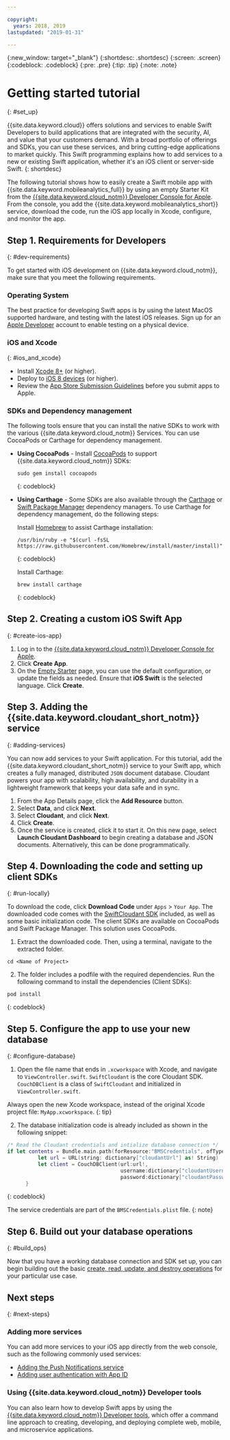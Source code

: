 ```yaml
---

copyright:
  years: 2018, 2019
lastupdated: "2019-01-31"

---
```


{:new_window: target="_blank"}
{:shortdesc: .shortdesc}
{:screen: .screen}
{:codeblock: .codeblock}
{:pre: .pre}
{:tip: .tip}
{:note: .note}

# Getting started tutorial
{: #set_up}

{{site.data.keyword.cloud}} offers solutions and services to enable Swift Developers to build applications that are integrated with the security, AI, and value that your customers demand. With a broad portfolio of offerings and SDKs, you can use these services, and bring cutting-edge applications to market quickly. This Swift programming explains how to add services to a new or existing Swift application, whether it's an iOS client or server-side Swift.
{: shortdesc}

The following tutorial shows how to easily create a Swift mobile app with {{site.data.keyword.mobileanalytics_full}} by using an empty Starter Kit from the [{{site.data.keyword.cloud_notm}} Developer Console for Apple](https://cloud.ibm.com/developer/appledevelopment/starter-kits). From the console, you add the {{site.data.keyword.mobileanalytics_short}} service, download the code, run the iOS app locally in Xcode, configure, and monitor the app.

## Step 1. Requirements for Developers
{: #dev-requirements}

To get started with iOS development on {{site.data.keyword.cloud_notm}}, make sure that you meet the following requirements.

### Operating System

The best practice for developing Swift apps is by using the latest MacOS supported hardware, and testing with the latest iOS releases. Sign up for an [Apple Developer](https://developer.apple.com/) account to enable testing on a physical device.

### iOS and Xcode
{: #ios_and_xcode}

- Install [Xcode 8+](https://developer.apple.com/xcode/) (or higher).
- Deploy to [iOS 8 devices](https://support.apple.com/downloads/ios) (or higher).
- Review the [App Store Submission Guidelines](https://developer.apple.com/app-store/guidelines/) before you submit apps to Apple.

### SDKs and Dependency management

The following tools ensure that you can install the native SDKs to work with the various {{site.data.keyword.cloud_notm}} Services. You can use CocoaPods or Carthage for dependency management.

* **Using CocoaPods** - Install [CocoaPods](https://cocoapods.org/) to support {{site.data.keyword.cloud_notm}} SDKs:
  ```
  sudo gem install cocoapods
  ```
  {: codeblock}

* **Using Carthage** - Some SDKs are also available through the [Carthage](https://github.com/Carthage/Carthage) or [Swift Package Manager](https://swift.org/package-manager/) dependency managers. To use Carthage for dependency management, do the following steps:

  Install [Homebrew](https://brew.sh/) to assist Carthage installation:
  ```
  /usr/bin/ruby -e "$(curl -fsSL https://raw.githubusercontent.com/Homebrew/install/master/install)"
  ```
  {: codeblock}

  Install Carthage:
  ```
  brew install carthage
  ```
  {: codeblock}

## Step 2. Creating a custom iOS Swift App
{: #create-ios-app}

1. Log in to the [{{site.data.keyword.cloud_notm}} Developer Console for Apple](https://cloud.ibm.com/developer/appledevelopment/starter-kits).
2. Click **Create App**.
3. On the [Empty Starter](https://cloud.ibm.com/developer/appledevelopment/create-app) page, you can use the default configuration, or update the fields as needed. Ensure that **iOS Swift** is the selected language. Click **Create**.

## Step 3. Adding the {{site.data.keyword.cloudant_short_notm}} service
{: #adding-services}

You can now add services to your Swift application. For this tutorial, add the {{site.data.keyword.cloudant_short_notm}} service to your Swift app, which creates a fully managed, distributed `JSON` document database. Cloudant powers your app with scalability, high availability, and durability in a lightweight framework that keeps your data safe and in sync.

1. From the App Details page, click the **Add Resource** button.
2. Select **Data**, and click **Next**.
3. Select **Cloudant**, and click **Next**.
4. Click **Create**.
5. Once the service is created, click it to start it. On this new page, select **Launch Cloudant Dashboard** to begin creating a database and JSON documents.  Alternatively, this can be done programmatically.

## Step 4. Downloading the code and setting up client SDKs
{: #run-locally}

To download the code, click **Download Code** under `Apps` > `Your App`. The downloaded code comes with the [SwiftCloudant SDK](https://github.com/cloudant/swift-cloudant) included, as well as some basic initialization code. The client SDKs are available on CocoaPods and Swift Package Manager. This solution uses CocoaPods.

1. Extract the downloaded code. Then, using a terminal, navigate to the extracted folder.
  ```
  cd <Name of Project>
  ```

2. The folder includes a podfile with the required dependencies. Run the following command to install the dependencies (Client SDKs):
  ```
  pod install
  ```
  {: codeblock}

## Step 5. Configure the app to use your new database
{: #configure-database}

1. Open the file name that ends in `.xcworkspace` with Xcode, and navigate to `ViewController.swift`. `SwiftCloudant` is the core Cloudant SDK. `CouchDBClient` is a class of `SwiftCloudant` and initialized in `ViewController.swift`.

  Always open the new Xcode workspace, instead of the original Xcode project file: `MyApp.xcworkspace`.
  {: tip}

2. The database initialization code is already included as shown in the following snippet:
  ```swift
  /* Read the Cloudant credentials and intialize database connection */
  if let contents = Bundle.main.path(forResource:"BMSCredentials", ofType: "plist"), let dictionary = NSDictionary(contentsOfFile: contents) {
            let url = URL(string: dictionary["cloudantUrl"] as! String)
            let client = CouchDBClient(url:url!,
                                       username:dictionary["cloudantUsername"] as? String,
                                       password:dictionary["cloudantPassword"] as? String)
        }
  ```
  {: codeblock}

  The service credentials are part of the `BMSCredentials.plist` file.
  {: note}

## Step 6. Build out your database operations
{: #build_ops}

Now that you have a working database connection and SDK set up, you can begin building out the basic [create, read, update, and destroy operations](./data/cloudant.html#basic-operations) for your particular use case.

## Next steps
{: #next-steps}

### Adding more services
You can add more services to your iOS app directly from the web console, such as the following commonly used services:

* [Adding the Push Notifications service](/docs/services/mobilepush/index.html)
* [Adding user authentication with App ID](/docs/services/appid/index.html)

### Using {{site.data.keyword.cloud_notm}} Developer tools
You can also learn how to develop Swift apps by using the [{{site.data.keyword.cloud_notm}} Developer tools](../cli/index.html), which offer a command line approach to creating, developing, and deploying complete web, mobile, and microservice applications.
